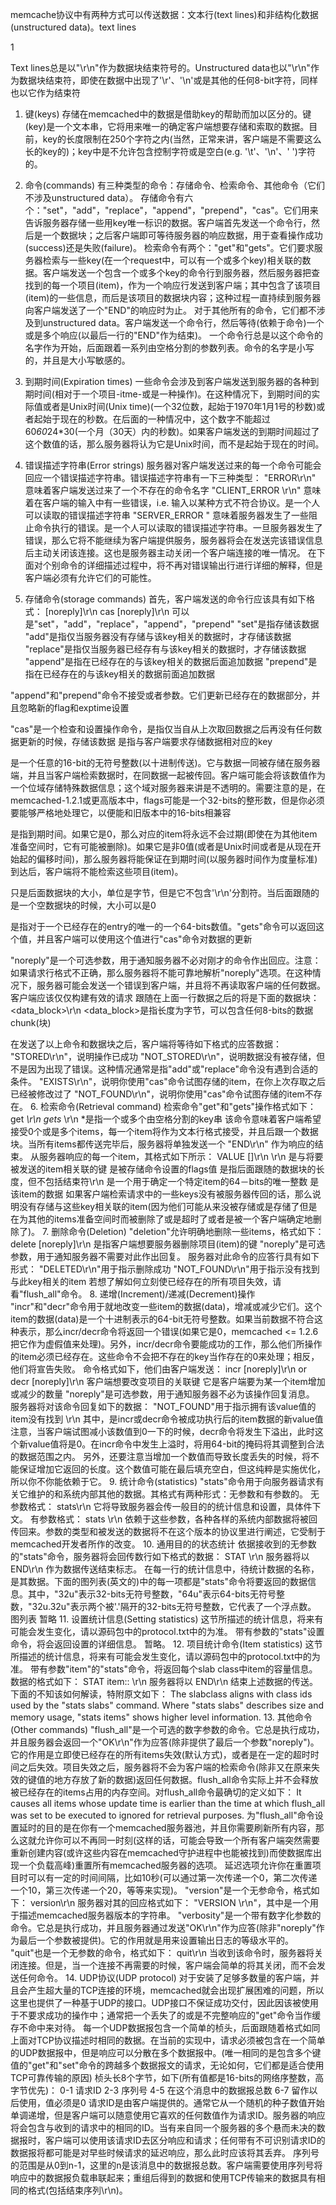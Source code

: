 memcache协议中有两种方式可以传送数据：文本行(text lines)和非结构化数据(unstructured data)。text lines

1



 Text lines总是以"\r\n"作为数据块结束符号的。Unstructured data也以"\r\n"作为数据块结束符，即使在数据中出现了'\r'、'\n'或是其他的任何8-bit字符，同样也以它作为结束符


1. 键(keys)
   存储在memcached中的数据是借助key的帮助而加以区分的。键(key)是一个文本串，它将用来唯一的确定客户端想要存储和索取的数据。目前，key的长度限制在250个字符之内(当然，正常来讲，客户端是不需要这么长的key的)；key中是不允许包含控制字符或是空白(e.g. '\t'、'\n'、' ')字符的。


2. 命令(commands)
   有三种类型的命令：存储命令、检索命令、其他命令（它们不涉及unstructured data）。
   存储命令有六个："set"，"add"，"replace"，"append"，"prepend"，"cas"。它们用来告诉服务器存储一些用key唯一标识的数据。客户端首先发送一个命令行，然后是一个数据块；之后客户端即可等待服务器的响应数据，用于查看操作成功(success)还是失败(failure)。
   检索命令有两个："get"和"gets"。它们要求服务器检索与一些key(在一个request中，可以有一个或多个key)相关联的数据。客户端发送一个包含一个或多个key的命令行到服务器，然后服务器把查找到的每一个项目(item)，作为一个响应行发送到客户端；其中包含了该项目(item)的一些信息，而后是该项目的数据块内容；这种过程一直持续到服务器向客户端发送了一个"END"的响应时为止。
   对于其他所有的命令，它们都不涉及到unstructured data。客户端发送一个命令行，然后等待(依赖于命令)一个或是多个响应(以最后一行的"END"作为结束)。
   一个命令行总是以这个命令的名字作为开始，后面跟着一系列由空格分割的参数列表。命令的名字是小写的，并且是大小写敏感的。

3. 到期时间(Expiration times)
   一些命令会涉及到客户端发送到服务器的各种到期时间(相对于一个项目-itme-或是一种操作)。在这种情况下，到期时间的实际值或者是Unix时间(Unix time)(一个32位数，起始于1970年1月1号的秒数)或者起始于现在的秒数。在后面的一种情况中，这个数字不能超过60*60*24*30(一个月（30天）内的秒数)。如果客户端发送的到期时间超过了这个数值的话，那么服务器将认为它是Unix时间，而不是起始于现在的时间。
4. 错误描述字符串(Error strings)
   服务器对客户端发送过来的每一个命令可能会回应一个错误描述字符串。错误描述字符串有一下三种类型：
"ERROR\r\n"
意味着客户端发送过来了一个不存在的命令名字
"CLIENT_ERROR <error>\r\n"
意味着在客户端的输入中有一些错误，i.e. 输入以某种方式不符合协议。<error>是一个人可以读取的错误描述字符串
"SERVER_ERROR <error>"
意味着服务器发生了一些阻止命令执行的错误。<error>是一个人可以读取的错误描述字符串。一旦服务器发生了错误，那么它将不能继续为客户端提供服务，服务器将会在发送完该错误信息后主动关闭该连接。这也是服务器主动关闭一个客户端连接的唯一情况。
   在下面对个别命令的详细描述过程中，将不再对错误输出行进行详细的解释，但是客户端必须有允许它们的可能性。
5. 存储命令(storage commands)
   首先，客户端发送的命令行应该具有如下格式：
<command name> <key> <flags> <exptime> <bytes> [noreply]\r\n
cas <key> <flags> <exptime> <bytes> <cas unique> [noreply]\r\n
<command name>可以是"set"，"add"，"replace"，"append"，"prepend"
"set"是指存储该数据
"add"是指仅当服务器没有存储与该key相关的数据时，才存储该数据
"replace"是指仅当服务器已经存有与该key相关的数据时，才存储该数据
"append"是指在已经存在的与该key相关的数据后面追加数据
"prepend"是指在已经存在的与该key相关的数据前面追加数据

"append"和"prepend"命令不接受<flags>或者<exptime>参数。它们更新已经存在的数据部分，并且忽略新的flag和exptime设置

"cas"是一个检查和设置操作命令，是指仅当自从上次取回数据之后再没有任何数据更新的时候，存储该数据
<key>是指与客户端要求存储数据相对应的key

<flags>是一个任意的16-bit的无符号整数(以十进制传送)。它与数据一同被存储在服务器端，并且当客户端检索数据时，在同数据一起被传回。客户端可能会将该数值作为一个位域存储特殊数据信息；这个域对服务器来讲是不透明的。需要注意的是，在memcached-1.2.1或更高版本中，flags可能是一个32-bits的整形数，但是你必须要能够严格地处理它，以便能和旧版本中的16-bits相兼容

<exptime>是指到期时间。如果它是0，那么对应的item将永远不会过期(即使在为其他item准备空间时，它有可能被删除)。如果它是非0值(或者是Unix时间或者是从现在开始起的偏移时间)，那么服务器将能保证在到期时间(以服务器时间作为度量标准)到达后，客户端将不能检索这些项目(item)。

<bytes>只是后面数据块的大小，单位是字节，但是它不包含'\r\n'分割符。当后面跟随的是一个空数据块的时候，<bytes>大小可以是0

<cas unique>是指对于一个已经存在的entry的唯一的一个64-bits数值。"gets"命令可以返回这个值，并且客户端可以使用这个值进行"cas"命令对数据的更新

"noreply"是一个可选参数，用于通知服务器不必对刚才的命令作出回应。注意：如果请求行格式不正确，那么服务器将不能可靠地解析"noreply"选项。在这种情况下，服务器可能会发送一个错误到客户端，并且将不再读取客户端的任何数据。客户端应该仅仅构建有效的请求
跟随在上面一行数据之后的将是下面的数据块：
<data_block>\r\n
<data_block>是指长度为<bytes>字节，可以包含任何8-bits的数据chunk(块)

在发送了以上命令和数据块之后，客户端将等待如下格式的应答数据：
"STORED\r\n"，说明操作已成功
"NOT_STORED\r\n"，说明数据没有被存储，但不是因为出现了错误。这种情况通常是指"add"或"replace"命令没有遇到合适的条件。
"EXISTS\r\n"，说明你使用"cas"命令试图存储的item，在你上次存取之后已经被修改过了
"NOT_FOUND\r\n"，说明你使用"cas"命令试图存储的item不存在。
6. 检索命令(Retrieval command)
   检索命令"get"和"gets"操作格式如下：
   get <key>*\r\n
   gets <key>*\r\n
<key>*是指一个或多个由空格分割的key串
    该命令意味着客户端希望接受0个或是多个items，每一个item将作为文本行格式接受，并且后跟一个数据块。当所有items都传送完毕后，服务器将单独发送一个
"END\r\n"
作为响应的结束。
    从服务器响应的每一个item，其格式如下所示：
VALUE <key> <flags> <bytes> [<cas unique>]\r\n
<data block>\r\n
<key>是与将要被发送的item相关联的键
<flags>是被存储命令设置的flags值
<bytes>是指后面跟随的数据块的长度，但不包括结束符\r\n
<cas unique>是一个用于确定一个特定item的64－bits的唯一整数
<data block>是该item的数据
   如果客户端检索请求中的一些keys没有被服务器传回的话，那么说明没有存储与这些key相关联的item(因为他们可能从来没被存储或是存储了但是在为其他的items准备空间时而被删除了或是超时了或者是被一个客户端确定地删除了)。
7. 删除命令(Deletion)
   "deletion"允许明确地删除一些items，格式如下：
   delete <key> [noreply]\r\n
<key>是指客户端想要服务器删除项目(item)的键
"noreply"是可选参数，用于通知服务器不需要对此作出回复。
   服务器对此命令的应答行具有如下形式：
"DELETED\r\n"用于指示删除成功
"NOT_FOUND\r\n"用于指示没有找到与此key相关的item
   若想了解如何立刻使已经存在的所有项目失效，请看"flush_all"命令。
8. 递增(Increment)/递减(Decrement)操作
   "incr"和"decr"命令用于就地改变一些item的数据(data)，增减或减少它们。这个item的数据(data)是一个十进制表示的64-bit无符号整数。如果当前数据不符合这种表示，那么incr/decr命令将返回一个错误(如果它是0，memcached <= 1.2.6把它作为虚假值来处理)。另外，incr/decr命令要能成功的工作，那么他们所操作的item必须已经存在。这些命令不会把不存在的key当作存在的0来处理；相反，他们将宣告失败。
   命令格式如下，他们由客户端发送：
   incr <key> <value> [noreply]\r\n
or
   decr <key> <value> [noreply]\r\n
<key>客户端想要改变项目的关联键
<value>它是客户端要为某一个item增加或减少的数量
"noreply"是可选参数，用于通知服务器不必为该操作回复消息。
   服务器将对该命令回复如下的数据：
"NOT_FOUND"用于指示拥有该value值的item没有找到
<value>\r\n 其中，<value>是incr或decr命令被成功执行后的item数据的新value值
   注意，当客户端试图减小该数值到0一下的时候，decr命令将发生下溢出，此时这个新value值将是0。在incr命令中发生上溢时，将用64-bit的掩码将其调整到合法的数据范围之内。
   另外，还要注意当增加一个数值而导致长度丢失的时候，将不能保证增加它返回的长度。这个数值可能在最后填充空白，但这纯粹是实施优化，所以你不你能依赖于它。
9. 统计命令(statistics)
   "stats"命令用于向服务器请求有关它维护的和系统内部其他的数据。其格式有两种形式：无参数和有参数的。
   无参数格式：
   stats\r\n
   它将导致服务器会传一般目的的统计信息和设置，具体件下文。
   有参数格式：
   stats <args>\r\n
   依赖于这些参数<agrs>，各种各样的系统内部数据将被回传回来。参数的类型和被发送的数据将不在这个版本的协议里进行阐述，它受制于memcached开发者所作的改变。
10. 通用目的的状态统计
   依据接收到的无参数的"stats"命令，服务器将会回传数行如下格式的数据：
   STAT <name> <value>\r\n
   服务器将以 END\r\n 作为数据传送结束标志。
   在每一行的统计信息中，<name>待统计数据的名称，<value>是其数据。下面的图列表(英文的)中的每一项都是"stats"命令将要返回的数据信息。其中，"32u"表示32-bits无符号整数，"64u"表示64-bits无符号整数，"32u.32u"表示两个被'.'隔开的32-bits无符号整数，它代表了一个浮点数。
   图列表 暂略
11. 设置统计信息(Setting statistics)
   这节所描述的统计信息，将来有可能会发生变化，请以源码包中的protocol.txt中的为准。
   带有参数的"stats"设置命令，将会返回设置的详细信息。
    暂略。
12. 项目统计命令(Item statistics)
   这节所描述的统计信息，将来有可能会发生变化，请以源码包中的protocol.txt中的为准。
   带有参数"item"的"stats"命令，将返回每个slab class中item的容量信息。数据的格式如下：
   STAT item:<slabclass>:<stat> <value>\r\n
   服务器将以 END\r\n 结束上述数据的传送。
   下面的不知该如何解读，特附原文如下：
   The slabclass aligns with class ids used by the "stats slabs" command. Where "stats slabs" describes size and memory usage, "stats items" shows higher level information.
13. 其他命令(Other commands)
   "flush_all"是一个可选的数字参数的命令。它总是执行成功，并且服务器会返回一个"OK\r\n"作为应答(除非提供了最后一个参数"noreply")。它的作用是立即使已经存在的所有items失效(默认方式)，或者是在一定的超时时间之后失效。项目失效之后，服务器将不会为客户端的检索命令(除非又在原来失效的键值的地方存放了新的数据)返回任何数据。flush_all命令实际上并不会释放被已经存在的items占用的内存空间。对flush_all命令最确切的定义如下：
It causes all items whose update time is earlier than the time at which flush_all was set to be executed to ignored for retrieval purposes.
   为"flush_all"命令设置延时的目的是在你有一个memcached服务器池，并且你需要刷新所有内容，那么这就允许你可以不再同一时刻(这样的话，可能会导致一个所有客户端突然需要重新创建内容(或许这些内容在memcached守护进程中也能被找到)而使数据库出现一个负载高峰)重置所有memcached服务器的选项。
   延迟选项允许你在重置项目时可以有一定的时间间隔，比如10秒(可以通过第一次传递一个0，第二次传递一个10，第三次传递一个20，等等来实现)。
   "version"是一个无参命令，格式如下：
   version\r\n
   服务器对其的回应格式如下：
   "VERSION <version>\r\n"，其中<version>是一个用于描述memcached服务器版本的字符串。
   "verbosity"是一个带有数字化参数的命令。它总是执行成功，并且服务器通过发送"OK\r\n"作为应答(除非"noreply"作为最后一个参数被提供)。它的作用就是用来设置输出日志的等级水平的。
   "quit"也是一个无参数的命令，格式如下：
   quit\r\n
   当收到该命令时，服务器将关闭连接。但是，当一个连接不再需要的时候，客户端会简单的将其关闭，而不会发送任何命令。
14. UDP协议(UDP protocol)
   对于安装了足够多数量的客户端，并且会产生超大量的TCP连接的环境，memcached就会出现扩展困难的问题，所以这里也提供了一种基于UDP的接口。UDP接口不保证成功交付，因此因该被使用于不要求成功的操作中；通常把一个丢失了的或是不完整响应的"get"命令当作缓存不命中来对待。
   每一个UDP数据报包含一个简单的桢头，后面跟随着格式如同上面对TCP协议描述时相同的数据。在当前的实现中，请求必须被包含在一个简单的UDP数据报中，但是响应可以分散在多个数据报中。(唯一相同的是包含多个键值的"get"和"set"命令的跨越多个数据报文的请求，无论如何，它们都是适合使用TCP可靠传输的原因)
   桢头长8个字节，如下(所有值都是16-bits的网络序整数，高字节优先)：
   0-1 请求ID
   2-3 序列号
   4-5 在这个消息中的数据报总数
   6-7 留作以后使用，值必须是0
   请求ID是由客户端提供的。通常它从一个随机的种子数值开始单调递增，但是客户端可以随意使用它喜欢的任何数值作为请求ID。服务器的响应将会包含与收到的请求中的相同的ID。当有来自同一个服务器的多个悬而未决的数据报时，客户端可以使用该请求ID去区分响应和请求；任何带有不可识别请求ID的数据报将都可能是对早些时候请求的延迟响应，那么此时应该将其丢弃。
   序列号的范围是从0到n-1，这里的n是该消息中的数据报总数。客户端需要使用序列号将响应中的数据报负载串联起来；重组后得到的数据和使用TCP传输来的数据具有相同的格式(包括结束序列\r\n)。